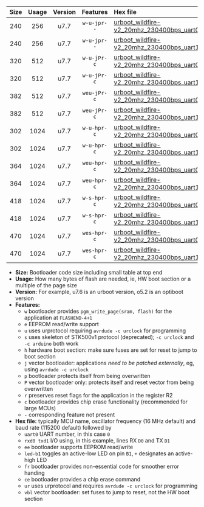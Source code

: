 |Size|Usage|Version|Features|Hex file|
|:-:|:-:|:-:|:-:|:--|
|240|256|u7.7|`w-u-jpr--`|[urboot_wildfire-v2_20mhz_230400bps_uart0_rxd0_txd1_led+b7_ur_vbl.hex](https://raw.githubusercontent.com/stefanrueger/urboot.hex/main/boards/wildfire-v2/fcpu_20mhz/230400_bps/urboot_wildfire-v2_20mhz_230400bps_uart0_rxd0_txd1_led+b7_ur_vbl.hex)|
|240|256|u7.7|`w-u-jpr--`|[urboot_wildfire-v2_20mhz_230400bps_uart1_rxd2_txd3_led+b7_ur_vbl.hex](https://raw.githubusercontent.com/stefanrueger/urboot.hex/main/boards/wildfire-v2/fcpu_20mhz/230400_bps/urboot_wildfire-v2_20mhz_230400bps_uart1_rxd2_txd3_led+b7_ur_vbl.hex)|
|320|512|u7.7|`w-u-jPr-c`|[urboot_wildfire-v2_20mhz_230400bps_uart0_rxd0_txd1_led+b7_fr_ce_ur_vbl.hex](https://raw.githubusercontent.com/stefanrueger/urboot.hex/main/boards/wildfire-v2/fcpu_20mhz/230400_bps/urboot_wildfire-v2_20mhz_230400bps_uart0_rxd0_txd1_led+b7_fr_ce_ur_vbl.hex)|
|320|512|u7.7|`w-u-jPr-c`|[urboot_wildfire-v2_20mhz_230400bps_uart1_rxd2_txd3_led+b7_fr_ce_ur_vbl.hex](https://raw.githubusercontent.com/stefanrueger/urboot.hex/main/boards/wildfire-v2/fcpu_20mhz/230400_bps/urboot_wildfire-v2_20mhz_230400bps_uart1_rxd2_txd3_led+b7_fr_ce_ur_vbl.hex)|
|382|512|u7.7|`weu-jPr-c`|[urboot_wildfire-v2_20mhz_230400bps_uart0_rxd0_txd1_ee_led+b7_fr_ce_ur_vbl.hex](https://raw.githubusercontent.com/stefanrueger/urboot.hex/main/boards/wildfire-v2/fcpu_20mhz/230400_bps/urboot_wildfire-v2_20mhz_230400bps_uart0_rxd0_txd1_ee_led+b7_fr_ce_ur_vbl.hex)|
|382|512|u7.7|`weu-jPr-c`|[urboot_wildfire-v2_20mhz_230400bps_uart1_rxd2_txd3_ee_led+b7_fr_ce_ur_vbl.hex](https://raw.githubusercontent.com/stefanrueger/urboot.hex/main/boards/wildfire-v2/fcpu_20mhz/230400_bps/urboot_wildfire-v2_20mhz_230400bps_uart1_rxd2_txd3_ee_led+b7_fr_ce_ur_vbl.hex)|
|302|1024|u7.7|`w-u-hpr-c`|[urboot_wildfire-v2_20mhz_230400bps_uart0_rxd0_txd1_led+b7_fr_ce_ur.hex](https://raw.githubusercontent.com/stefanrueger/urboot.hex/main/boards/wildfire-v2/fcpu_20mhz/230400_bps/urboot_wildfire-v2_20mhz_230400bps_uart0_rxd0_txd1_led+b7_fr_ce_ur.hex)|
|302|1024|u7.7|`w-u-hpr-c`|[urboot_wildfire-v2_20mhz_230400bps_uart1_rxd2_txd3_led+b7_fr_ce_ur.hex](https://raw.githubusercontent.com/stefanrueger/urboot.hex/main/boards/wildfire-v2/fcpu_20mhz/230400_bps/urboot_wildfire-v2_20mhz_230400bps_uart1_rxd2_txd3_led+b7_fr_ce_ur.hex)|
|364|1024|u7.7|`weu-hpr-c`|[urboot_wildfire-v2_20mhz_230400bps_uart0_rxd0_txd1_ee_led+b7_fr_ce_ur.hex](https://raw.githubusercontent.com/stefanrueger/urboot.hex/main/boards/wildfire-v2/fcpu_20mhz/230400_bps/urboot_wildfire-v2_20mhz_230400bps_uart0_rxd0_txd1_ee_led+b7_fr_ce_ur.hex)|
|364|1024|u7.7|`weu-hpr-c`|[urboot_wildfire-v2_20mhz_230400bps_uart1_rxd2_txd3_ee_led+b7_fr_ce_ur.hex](https://raw.githubusercontent.com/stefanrueger/urboot.hex/main/boards/wildfire-v2/fcpu_20mhz/230400_bps/urboot_wildfire-v2_20mhz_230400bps_uart1_rxd2_txd3_ee_led+b7_fr_ce_ur.hex)|
|418|1024|u7.7|`w-s-hpr-c`|[urboot_wildfire-v2_20mhz_230400bps_uart0_rxd0_txd1_led+b7_fr_ce.hex](https://raw.githubusercontent.com/stefanrueger/urboot.hex/main/boards/wildfire-v2/fcpu_20mhz/230400_bps/urboot_wildfire-v2_20mhz_230400bps_uart0_rxd0_txd1_led+b7_fr_ce.hex)|
|418|1024|u7.7|`w-s-hpr-c`|[urboot_wildfire-v2_20mhz_230400bps_uart1_rxd2_txd3_led+b7_fr_ce.hex](https://raw.githubusercontent.com/stefanrueger/urboot.hex/main/boards/wildfire-v2/fcpu_20mhz/230400_bps/urboot_wildfire-v2_20mhz_230400bps_uart1_rxd2_txd3_led+b7_fr_ce.hex)|
|470|1024|u7.7|`wes-hpr-c`|[urboot_wildfire-v2_20mhz_230400bps_uart0_rxd0_txd1_ee_led+b7_fr_ce.hex](https://raw.githubusercontent.com/stefanrueger/urboot.hex/main/boards/wildfire-v2/fcpu_20mhz/230400_bps/urboot_wildfire-v2_20mhz_230400bps_uart0_rxd0_txd1_ee_led+b7_fr_ce.hex)|
|470|1024|u7.7|`wes-hpr-c`|[urboot_wildfire-v2_20mhz_230400bps_uart1_rxd2_txd3_ee_led+b7_fr_ce.hex](https://raw.githubusercontent.com/stefanrueger/urboot.hex/main/boards/wildfire-v2/fcpu_20mhz/230400_bps/urboot_wildfire-v2_20mhz_230400bps_uart1_rxd2_txd3_ee_led+b7_fr_ce.hex)|

- **Size:** Bootloader code size including small table at top end
- **Usage:** How many bytes of flash are needed, ie, HW boot section or a multiple of the page size
- **Version:** For example, u7.6 is an urboot version, o5.2 is an optiboot version
- **Features:**
  + `w` bootloader provides `pgm_write_page(sram, flash)` for the application at `FLASHEND-4+1`
  + `e` EEPROM read/write support
  + `u` uses urprotocol requiring `avrdude -c urclock` for programming
  + `s` uses skeleton of STK500v1 protocol (deprecated); `-c urclock` and `-c arduino` both work
  + `h` hardware boot section: make sure fuses are set for reset to jump to boot section
  + `j` vector bootloader: applications *need to be patched externally*, eg, using `avrdude -c urclock`
  + `p` bootloader protects itself from being overwritten
  + `P` vector bootloader only: protects itself and reset vector from being overwritten
  + `r` preserves reset flags for the application in the register R2
  + `c` bootloader provides chip erase functionality (recommended for large MCUs)
  + `-` corresponding feature not present
- **Hex file:** typically MCU name, oscillator frequency (16 MHz default) and baud rate (115200 default) followed by
  + `uart0` UART number, in this case `0`
  + `rxd0 txd1` I/O using, in this example, lines RX `D0` and TX `D1`
  + `ee` bootloader supports EEPROM read/write
  + `led-b1` toggles an active-low LED on pin `B1`, `+` designates an active-high LED
  + `fr` bootloader provides non-essential code for smoother error handing
  + `ce` bootloader provides a chip erase command
  + `ur` uses urprotocol and requires `avrdude -c urclock` for programming
  + `vbl` vector bootloader: set fuses to jump to reset, not the HW boot section
